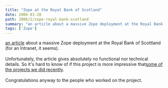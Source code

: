 ```yaml
---
title: "Zope at the Royal Bank of Scotland"
date: 2006-01-28
path: 2006/1/zope-royal-bank-scotland
summary: "an article about a massive Zope deployment at the Royal Bank of Scottland (for an Intranet, it seems)."
tags: ['Zope']
---
```


<a href="http://news.zdnet.co.uk/software/applications/0,39020384,39248923,00.htm">
  an article</a> about a massive Zope deployment at the Royal Bank of
  Scottland (for an Intranet, it seems).<br><br>
  Unfortunately, the article gives absolutely no functional nor technical
  details. So it's hard to know of if this project is more impressive that<a href="http://www.nuxeo.com/clients/">some of the projects we did
  recently</a>.<br><br>
  Congratulations anyway to the people who worked on the project.<br><br><br>


